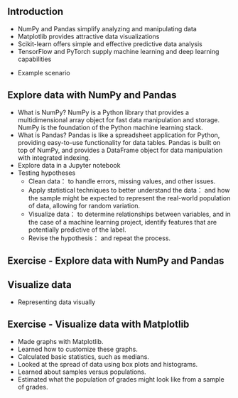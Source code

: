 ## Introduction
  * NumPy and Pandas simplify analyzing and manipulating data
  * Matplotlib provides attractive data visualizations
  * Scikit-learn offers simple and effective predictive data analysis
  * TensorFlow and PyTorch supply machine learning and deep learning capabilities
  - Example scenario
## Explore data with NumPy and Pandas
  - What is NumPy?
    NumPy is a Python library that provides a multidimensional array object for fast data manipulation and storage. NumPy is the foundation of the Python machine learning stack.
  - What is Pandas?
    Pandas is like a spreadsheet application for Python, providing easy-to-use functionality for data tables. Pandas is built on top of NumPy, and provides a DataFrame object for data manipulation with integrated indexing.
  - Explore data in a Jupyter notebook
  - Testing hypotheses
    - Clean data：  to handle errors, missing values, and other issues.
    - Apply statistical techniques to better understand the data：  and how the sample might be expected to represent the real-world population of data, allowing for random variation.
    - Visualize data：  to determine relationships between variables, and in the case of a machine learning project, identify features that are potentially predictive of the label.
    - Revise the hypothesis： and repeat the process.
## Exercise - Explore data with NumPy and Pandas
## Visualize data
  - Representing data visually
## Exercise - Visualize data with Matplotlib
  - Made graphs with Matplotlib.
  - Learned how to customize these graphs.
  - Calculated basic statistics, such as medians.
  - Looked at the spread of data using box plots and histograms.
  - Learned about samples versus populations.
  - Estimated what the population of grades might look like from a sample of grades.